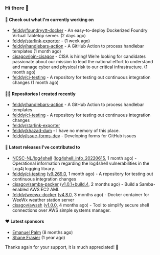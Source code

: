 ### Hi there 👋

#### 👷 Check out what I'm currently working on

- [felddy/foundryvtt-docker](https://github.com/felddy/foundryvtt-docker) - An easy-to-deploy Dockerized Foundry Virtual Tabletop server. (2 days ago)
- [felddy/starlink-exporter](https://github.com/felddy/starlink-exporter) -  (1 week ago)
- [felddy/handlebars-action](https://github.com/felddy/handlebars-action) - A GitHub Action to process handlebar templates (1 month ago)
- [cisagov/join-cisagov](https://github.com/cisagov/join-cisagov) - CISA is hiring! We’re looking for candidates passionate about our mission to lead the national effort to understand and manage cyber and physical risk to our critical infrastructure. (1 month ago)
- [felddy/ci-testing](https://github.com/felddy/ci-testing) - A repository for testing out continuous integration changes (1 month ago)

#### 👨‍💻 Repositories I created recently

- [felddy/handlebars-action](https://github.com/felddy/handlebars-action) - A GitHub Action to process handlebar templates
- [felddy/ci-testing](https://github.com/felddy/ci-testing) - A repository for testing out continuous integration changes
- [felddy/starlink-exporter](https://github.com/felddy/starlink-exporter)
- [felddy/khazad-dum](https://github.com/felddy/khazad-dum) - I have no memory of this place.
- [felddy/issue-forms-dev](https://github.com/felddy/issue-forms-dev) - Developing forms for GitHub issues

#### 🚀 Latest releases I've contributed to

- [NCSC-NL/log4shell](https://github.com/NCSC-NL/log4shell) ([log4shell_info_20220615](https://github.com/NCSC-NL/log4shell/releases/tag/log4shell_info_20220615), 1 month ago) - Operational information regarding the log4shell vulnerabilities in the Log4j logging library.
- [felddy/ci-testing](https://github.com/felddy/ci-testing) ([v9.269.0](https://github.com/felddy/ci-testing/releases/tag/v9.269.0), 1 month ago) - A repository for testing out continuous integration changes
- [cisagov/samba-packer](https://github.com/cisagov/samba-packer) ([v1.0.1&#43;build.4](https://github.com/cisagov/samba-packer/releases/tag/v1.0.1%2Bbuild.4), 2 months ago) - Build a Samba-enabled AWS EC2 AMI.
- [felddy/weewx-docker](https://github.com/felddy/weewx-docker) ([v4.8.0](https://github.com/felddy/weewx-docker/releases/tag/v4.8.0), 3 months ago) - Docker container for WeeWx weather station server
- [cisagov/awssh](https://github.com/cisagov/awssh) ([v1.0.0](https://github.com/cisagov/awssh/releases/tag/v1.0.0), 4 months ago) - Tool to simplify secure shell connections over AWS simple systems manager.

#### ❤️ Latest sponsors
- [Emanuel Palm](https://github.com/PalmEmanuel) (8 months ago)
- [Shane Frasier](https://github.com/jsf9k) (1 year ago)

Thanks again for your support, it is much appreciated! 🙏